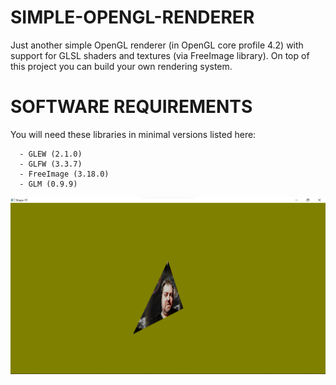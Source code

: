 # SIMPLE-OPENGL-RENDERER

Just another simple OpenGL renderer (in OpenGL core profile 4.2) with support for GLSL shaders and textures (via FreeImage library). On top of this project you can build your own rendering system.

# SOFTWARE REQUIREMENTS
You will need these libraries in minimal versions listed here:

      - GLEW (2.1.0)
      - GLFW (3.3.7)
      - FreeImage (3.18.0)
      - GLM (0.9.9)
      
      
![Simple OpenGL renderer](screen.png)
